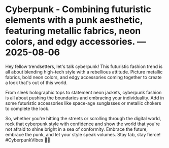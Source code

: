 # Cyberpunk - Combining futuristic elements with a punk aesthetic, featuring metallic fabrics, neon colors, and edgy accessories. — 2025-08-06

Hey fellow trendsetters, let's talk cyberpunk! This futuristic fashion trend is all about blending high-tech style with a rebellious attitude. Picture metallic fabrics, bold neon colors, and edgy accessories coming together to create a look that's out of this world.

From sleek holographic tops to statement neon jackets, cyberpunk fashion is all about pushing the boundaries and embracing your individuality. Add in some futuristic accessories like space-age sunglasses or metallic chokers to complete the look.

So, whether you're hitting the streets or scrolling through the digital world, rock that cyberpunk style with confidence and show the world that you're not afraid to shine bright in a sea of conformity. Embrace the future, embrace the punk, and let your style speak volumes. Stay fab, stay fierce! #CyberpunkVibes 💫🖤